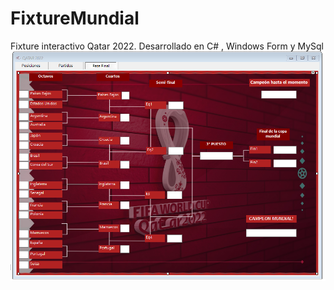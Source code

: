 # FixtureMundial
Fixture interactivo Qatar 2022. Desarrollado en C# , Windows Form y MySql
![Fixture](mundial.png)
